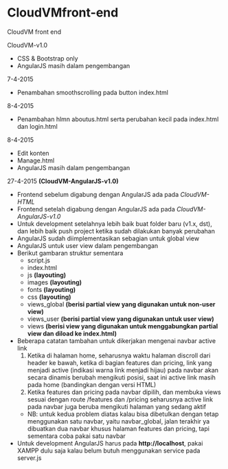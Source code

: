 # CloudVMfront-end
CloudVM front end

CloudVM-v1.0 
- CSS & Bootstrap only
- AngularJS masih dalam pengembangan

7-4-2015
- Penambahan smoothscrolling pada button index.html

8-4-2015
- Penambahan hlmn aboutus.html serta perubahan kecil pada index.html dan login.html

8-4-2015
- Edit konten
- Manage.html 
- AngularJS masih dalam pengembangan

27-4-2015 **(CloudVM-AngularJS-v1.0)**
- Frontend sebelum digabung dengan AngularJS ada pada *CloudVM-HTML*
- Frontend setelah digabung dengan AngularJS ada pada *CloudVM-AngularJS-v1.0*
- Untuk development setelahnya lebih baik buat folder baru (v1.x, dst), dan lebih baik push project ketika sudah dilakukan banyak perubahan
- AngularJS sudah diimplementasikan sebagian untuk global view
- AngularJS untuk user view dalam pengembangan
- Berikut gambaran struktur sementara
  * script.js
  * index.html
  * js **(layouting)**
  * images **(layouting)**
  * fonts **(layouting)**
  * css **(layouting)**
  * views_global **(berisi partial view yang digunakan untuk non-user view)**
  * views_user **(berisi partial view yang digunakan untuk user view)**
  * views **(berisi view yang digunakan untuk menggabungkan partial view dan diload ke index.html)**
- Beberapa catatan tambahan untuk dikerjakan mengenai navbar active link
  1. Ketika di halaman home, seharusnya waktu halaman discroll dari header ke bawah, ketika di bagian features dan pricing, link yang menjadi active (indikasi warna link menjadi hijau) pada navbar akan secara dinamis berubah mengikuti posisi, saat ini active link masih pada home (bandingkan dengan versi HTML)
  2. Ketika features dan pricing pada navbar dipilih, dan membuka views sesuai dengan route /features dan /pricing seharusnya active link pada navbar juga beruba mengikuti halaman yang sedang aktif
    * NB: untuk kedua problem diatas kalau bisa dibetulkan dengan tetap menggunakan satu navbar, yaitu navbar_global, jalan terakhir ya dibuatkan dua navbar khusus halaman features dan pricing, tapi sementara coba pakai satu navbar
- Untuk development AngularJS harus pada **http://localhost**, pakai XAMPP dulu saja kalau belum butuh menggunakan service pada server.js
